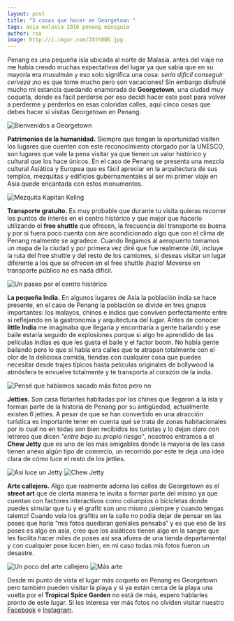 ```yaml
---
layout: post
title: "5 cosas que hacer en Georgetown "
tags: asia malasia 2016 penang miniguia 
author: rox
image: http://i.imgur.com/2Xth8NS.jpg
---
```



Penang es una pequeña isla ubicada al  norte de Malasia, antes del viaje no me había creado muchas expectativas del lugar ya que sabía que en su mayoría era musulmán y eso solo significa una cosa: *seria dificil conseguir cerveza* ¡no es que tome mucho pero son vacaciones! Sin embargo disfruté mucho mi estancia quedando enamorada de **Georgetown**, una ciudad muy coqueta, donde es fácil perderse por eso decidí hacer este post para volver a perderme y perderlos en esas coloridas calles, aquí cinco cosas que debes hacer si visitas Georgetown en Penang.

![Bienvenidos a Georgetown](http://i.imgur.com/voVDygh.jpg)

**Patrimonios de la humanidad.** Siempre que tengan la oportunidad visiten los lugares que cuenten con este reconocimiento otorgado por la UNESCO, son lugares que vale la pena visitar ya que tienen un valor histórico y cultural que los hace únicos. En el caso de Penang se presenta una mezcla cultural Asiática y Europea que es fácil apreciar en la arquitectura de sus templos, mezquitas y edificios gubernamentales al ser mi primer viaje en Asia quede encantada con estos monumentos.

![Mezquita Kapitan Keling](http://i.imgur.com/AQ90MwZ.jpg)

**Transporte gratuito.** Es muy probable que durante tu visita quieras recorrer los puntos de interés en el centro histórico y que mejor que hacerlo utilizando el **free shuttle** que ofrecen, la frecuencia del transporte es buena y por si fuera poco cuenta con aire acondicionado algo que con el clima de Penang realmente se agradece. Cuando llegamos al aeropuerto tomamos un mapa de la ciudad y por primera vez diré que fue realmente útil, incluye la ruta del free shuttle y del resto de los camiones, si deseas visitar un lugar diferente a los que se ofrecen en el free shuttle ¡hazlo! Moverse en transporte público no es nada dificil.

![Un paseo por el centro histórico](http://i.imgur.com/aPTXSXM.jpg)


**La pequeña India.** En algunos lugares de Asia la población india se hace presente, en el caso de Penang la población se divide en tres grupos importantes: los malayos, chinos e indios que conviven perfectamente entre sí reflejando en la gastronomía y arquitectura del lugar. Antes de conocer **little India** me imaginaba que llegaría y encontraría a gente bailando y ese baile estaría seguido de explosiones porque si algo he aprendido de las películas indias es que les gusta el baile y el factor boom. No había gente bailando pero lo que sí había era calles que te atrapan totalmente con el olor de la deliciosa comida, tiendas con cualquier cosa que puedes necesitar desde trajes típicos hasta películas originales de bollywood la atmósfera te envuelve totalmente y te transporta al corazón de la india.

![Pensé que habiamos sacado más fotos pero no](http://i.imgur.com/s4IAopQ.jpg)

**Jetties.** Son casa flotantes habitadas por los chines que llegaron a la isla y forman parte de la historia de Penang por su antigüedad, actualmente existen 6 jetties. A  pesar de que se han convertido en una atracción turística es importante tener en cuenta qué se trata de zonas habitacionales por lo cual no en todas son bien recibidos los turistas y lo dejan claro con letreros que dicen *”entre bajo su propio riesgo”*, nosotros entramos a el **Chew Jetty** que es uno de los más amigables donde la mayoría de las casa tienen anexo algún tipo de comercio, un recorrido por este te deja una idea clara de cómo luce el resto de los jetties.

![Así luce un Jetty](http://i.imgur.com/kRPWyUZ.jpg)
![Chew Jetty](http://i.imgur.com/2LMsmom.jpg)

**Arte callejero.** Algo que realmente adorna las calles de Georgetown es el **street art** que de cierta manera te invita a formar parte del mismo ya que cuentan con factores interactivos como columpios o bicicletas donde puedes simular que tu y el grafiti son uno mismo ¡siempre y cuando tengas talento! Cuando veía los grafitis en la calle no podía dejar de pensar en las poses que haria “mis fotos quedaran geniales pensaba” y es que eso de las poses es algo en asia, creo que los asiáticos tienen algo en la sangre que les facilita hacer miles de poses así sea afuera de una tienda departamental y con cualquier pose lucen bien, en mi caso todas mis fotos fueron un desastre.

![Un poco del arte callejero](http://i.imgur.com/zNA47XQ.jpg)
![Más arte](http://i.imgur.com/Z1hQ0fE.jpg)

Desde mi punto de vista el lugar más coqueto en Penang es Georgetown pero también pueden visitar la playa y si ya están cerca de la playa una vuelta por el **Tropical Spice Garden** no está de más, espero hablarles pronto de este lugar. Si les interesa ver más fotos no olviden visitar nuestro [Facebook](https://www.facebook.com/Tamalesconpasaporte/) e [Instagram](https://www.instagram.com/tamales_con_pasaporte/).
